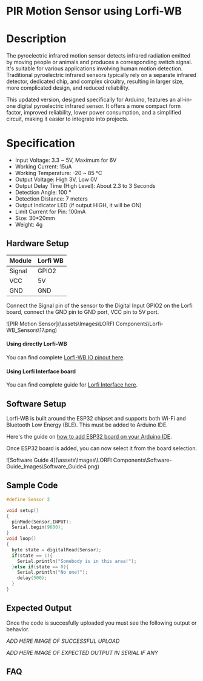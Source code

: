 # PIR Motion Sensor using Lorfi-WB

# Description

The pyroelectric infrared motion sensor detects infrared radiation emitted by moving people or animals and produces a corresponding switch signal. It's suitable for various applications involving human motion detection. Traditional pyroelectric infrared sensors typically rely on a separate infrared detector, dedicated chip, and complex circuitry, resulting in larger size, more complicated design, and reduced reliability.

This updated version, designed specifically for Arduino, features an all-in-one digital pyroelectric infrared sensor. It offers a more compact form factor, improved reliability, lower power consumption, and a simplified circuit, making it easier to integrate into projects.

# Specification

- Input Voltage: 3.3 ~ 5V, Maximum for 6V
- Working Current: 15uA
- Working Temperature: -20 ~ 85 ℃
- Output Voltage: High 3V, Low 0V
- Output Delay Time (High Level): About 2.3 to 3 Seconds
- Detection Angle: 100 °
- Detection Distance: 7 meters
- Output Indicator LED (if output HIGH, it will be ON)
- Limit Current for Pin: 100mA
- Size: 30*20mm
- Weight: 4g

## Hardware Setup

|     Module    |   Lorfi WB  |
|---------------|-------------|
| Signal        | GPIO2       |
| VCC           | 5V          |
| GND           | GND         |

Connect the Signal pin of the sensor to the Digital Input GPIO2 on the Lorfi board, connect the GND pin to GND port, VCC pin to 5V port.

![PIR Motion Sensor](\assets\Images\LORFI Components\Lorfi-WB_Sensors\17.png)

#### Using directly Lorfi-WB

You can find complete <a href="/docs/Hardware-Guide.html">Lorfi-WB IO pinout here</a>.

#### Using Lorfi Interface board

You can find complete guide for <a href="/docs/Hardware-Guide.html">Lorfi Interface here</a>.

## Software Setup

Lorfi-WB is built around the ESP32 chipset and supports both Wi-Fi and Bluetooth Low Energy (BLE). This must be added to Arduino IDE.

Here's the guide on <a href="/docs/Software-Guide.html">how to add ESP32 board on your Arduino IDE</a>.

Once ESP32 board is added, you can now select it from the board selection.

![Software Guide 4](\assets\Images\LORFI Components\Software-Guide_Images\Software_Guide4.png)

## **Sample Code**
```c
#define Sensor 2

void setup()
{
  pinMode(Sensor,INPUT);
  Serial.begin(9600);
}
void loop()
{
  byte state = digitalRead(Sensor);
  if(state == 1){
    Serial.println("Somebody is in this area!");
  }else if(state == 0){
    Serial.println("No one!");
    delay(500);
  }
}

```

## Expected Output

Once the code is succesfully uploaded you must see the following output or behavior.

*ADD HERE IMAGE OF SUCCESSFUL UPLOAD*

*ADD HERE IMAGE OF EXPECTED OUTPUT IN SERIAL IF ANY*

## FAQ
